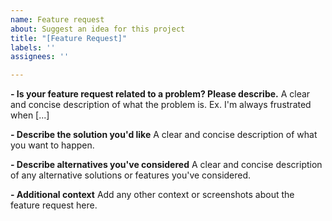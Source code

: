 ```yaml
---
name: Feature request
about: Suggest an idea for this project
title: "[Feature Request]"
labels: ''
assignees: ''

---
```


**- Is your feature request related to a problem? Please describe.**
A clear and concise description of what the problem is. Ex. I'm always frustrated when [...]

**- Describe the solution you'd like**
A clear and concise description of what you want to happen.

**- Describe alternatives you've considered**
A clear and concise description of any alternative solutions or features you've considered.

**- Additional context**
Add any other context or screenshots about the feature request here.
